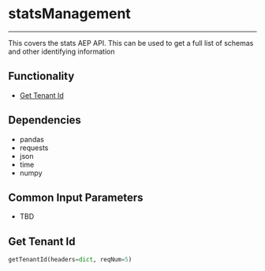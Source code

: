 # statsManagement
-----------------------
This covers the stats AEP API. This can be used to get a full list of schemas and other identifying information

## Functionality
* [Get Tenant Id](https://github.com/jaytmii/py2AdobeDocs/blob/main/docs/auth.md#get-tenant-id)


## Dependencies
* pandas
* requests
* json
* time
* numpy

## Common Input Parameters
* TBD

## Get Tenant Id
```python
getTenantId(headers=dict, reqNum=5)
```
